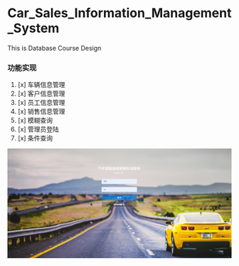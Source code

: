 # Car_Sales_Information_Management_System
This is Database Course Design
### 功能实现

1. [x] 车辆信息管理
2. [x] 客户信息管理
3. [x] 员工信息管理
4. [x] 销售信息管理
5. [x] 模糊查询
7. [x] 管理员登陆
6. [x] 条件查询 

![login](images/login.png)


